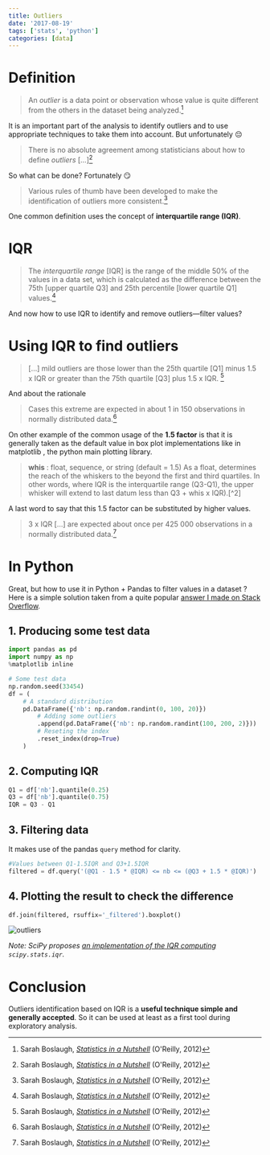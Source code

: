 ```yaml
---
title: Outliers
date: '2017-08-19'
tags: ['stats', 'python']
categories: [data]
---
```


# Definition

> An *outlier* is a data point or observation whose value is quite different from the others in the dataset being analyzed.[^1]

It is an important part of the analysis to identify outliers and to use appropriate techniques to take them into account.
But unfortunately 😔

> There is no absolute agreement among statisticians about how to define *outliers* […][^1]

So what can be done?
Fortunately 😏

> Various rules of thumb have been developed to make the identification of outliers more consistent.[^1]

One common definition uses the concept of **interquartile range (IQR)**.

# IQR

> The *interquartile range* [IQR] is the range of the middle 50% of the values in a data set, which is calculated as the difference between the 75th [upper quartile Q3] and 25th percentile [lower quartile Q1] values.[^1]

And now how to use IQR to identify and remove outliers—filter values?

# Using IQR to find outliers

> […] mild outliers are those lower than the 25th quartile [Q1] minus 1.5 x IQR or greater than the 75th quartile [Q3] plus 1.5 x IQR. [^1]

And about the rationale

> Cases this extreme are expected in about 1 in 150 observations in normally distributed data.[^1]

On other example of the common usage of the **1.5 factor** is that it is generally taken as the default value in box plot implementations like in matplotlib , the python main plotting library.

> **whis** : float, sequence, or string (default = 1.5)
> As a float, determines the reach of the whiskers to the beyond the first and third quartiles. In other words, where IQR is the interquartile range (Q3-Q1), the upper whisker will extend to last datum less than Q3 + whis x IQR).[^2]

A last word to say that this 1.5 factor can be substituted by higher values.

> 3 x IQR […] are expected about once per 425 000 observations in a normally distributed data.[^1]

# In Python

Great, but how to use it in Python + Pandas to filter values in a dataset ?
Here is a simple solution taken from a quite popular [answer I made on Stack Overflow](https://stackoverflow.com/questions/34782063/how-to-use-pandas-filter-with-iqr).


## 1. Producing some test data

```python
import pandas as pd
import numpy as np
%matplotlib inline

# Some test data
np.random.seed(33454)
df = (
    # A standard distribution
    pd.DataFrame({'nb': np.random.randint(0, 100, 20)})
        # Adding some outliers
        .append(pd.DataFrame({'nb': np.random.randint(100, 200, 2)}))
        # Reseting the index
        .reset_index(drop=True)
    )
```

## 2. Computing IQR

```python
Q1 = df['nb'].quantile(0.25)
Q3 = df['nb'].quantile(0.75)
IQR = Q3 - Q1
```

## 3. Filtering data

It makes use of the pandas `query` method for clarity.

```python
#Values between Q1-1.5IQR and Q3+1.5IQR
filtered = df.query('(@Q1 - 1.5 * @IQR) <= nb <= (@Q3 + 1.5 * @IQR)')
```

## 4. Plotting the result to check the difference

```python
df.join(filtered, rsuffix='_filtered').boxplot()
```
![outliers](/post/outliers_files/outliers.png)

*Note: SciPy proposes [an implementation of the IQR computing](https://matplotlib.org/api/_as_gen/matplotlib.axes.Axes.boxplot.html)  `scipy.stats.iqr`.*

# Conclusion

Outliers identification based on IQR is a **useful technique simple and generally accepted**. So it can be used at least as a first tool during exploratory analysis.

[^1]: Sarah Boslaugh, *[Statistics in a Nutshell](https://www.goodreads.com/book/show/15808133-statistics-in-a-nutshell)* (O'Reilly, 2012)
